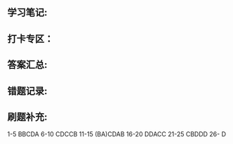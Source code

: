 
## 学习笔记:




## 打卡专区：


## 答案汇总: 


## 错题记录:


## 刷题补充:
1-5 BBCDA
6-10 CDCCB
11-15 (BA)CDAB
16-20 DDACC
21-25 CBDDD
26- D
